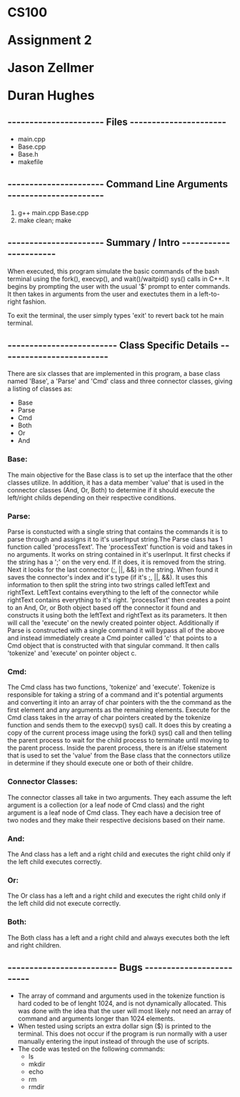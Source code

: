 <h1>
<p>CS100</p>
<p>Assignment 2</p>
<p>Jason Zellmer</p>
<p>Duran Hughes</p>
</h1>

<h2>
----------------------
Files
----------------------
</h2>

<ul>
<li>main.cpp</li>
<li>Base.cpp</li>
<li>Base.h</li>
<li>makefile</li>
</ul>

<h2>
----------------------
Command Line Arguments
----------------------
</h2>
<ol>
<li>g++ main.cpp Base.cpp</li>

<li>make clean; make</li>
</ol>

<h2>
----------------------
Summary / Intro
----------------------
</h2>

When executed, this program simulate the basic commands of the bash terminal 
using the fork(), execvp(), and wait()/waitpid() sys() calls in C++. It begins
by prompting the user with the usual '$' prompt to enter commands. It then 
takes in arguments from the user and exectutes them in a left-to-right fashion.

To exit the terminal, the user simply types 'exit' to revert back tot he main
terminal.
    
<h2>
-------------------------
Class Specific Details
-------------------------
</h2>

There are six classes that are implemented in this program, a base class 
named 'Base', a 'Parse' and 'Cmd' class and three connector classes, giving 
a listing of classes as: 
<ul>
<li>Base</li>
<li>Parse</li>
<li>Cmd</li>
<li>Both</li>
<li>Or</li>
<li>And</li>
</ul>

<h3>Base:</h3>
The main objective for the Base class is to set up the interface that the 
other classes utilize. In addition, it has a data member 'value' that is
used in the connector classes (And, Or, Both) to determine if it should
execute the left/right childs depending on their respective conditions.

<h3>Parse:</h3>
Parse is constucted with a single string that contains the commands it 
is to parse through and assigns it to it's userInput string.The Parse class
has 1 function called 'processText'.  The 'processText' function is void
and takes in no arguments.  It works on string contained in it's userInput.
It first checks if the string has a ';' on the very end.  If it does, it
is removed from the string.  Next it looks for the last connector (;, ||,
&&) in the string.  When found it saves the connector's index and it's 
type (if it's ;, ||, &&).  It uses this information to then split the
string into two strings called leftText and rightText. LeftText contains
everything to the left of the connector while rightText contains everything
to it's right.  'processText' then creates a point to an And, Or, or Both
object based off the connector it found and constructs it using both the
leftText and rightText as its parameters. It then will call the 'execute'
on the newly created pointer object.  Additionally if Parse is constructed
with a single command it will bypass all of the above and instead 
immediately create a Cmd pointer called 'c' that points to a Cmd object that
is constructed with that singular command.  It then calls 'tokenize' and
'execute' on pointer object c.

<h3>Cmd:</h3>
The Cmd class has two functions, 'tokenize' and 'execute'. Tokenize is
responsible for taking a string of a command and it's potential arguments
and converting it into an array of char pointers with the the command as 
the first element and any arguments as the remaining elements. Execute for
the Cmd class takes in the array of char pointers created by the tokenize
function and sends them to the execvp() sys() call. It does this by 
creating a copy of the current process image using the fork() sys() call
and then telling the parent process to wait for the child process to
terminate until moving to the parent process. Inside the parent process, 
there is an if/else statement that is used to set the 'value' from the 
Base class that the connectors utilize in determine if they should 
execute one or both of their childre.

<h3>Connector Classes:</h3>
The connector classes all take in two arguments. They each assume the left
argument is a collection (or a leaf node of Cmd class) and the right 
argument is a leaf node of Cmd class. They each have a decision tree of
two nodes and they make their respective decisions based on their name.

<h3>And:</h3>
The And class has a left and a right child and executes the right child 
only if the left child executes correctly.

<h3>Or:</h3>
The Or class has a left and a right child and executes the right child 
only if the left child did not execute correctly.

<h3>Both:</h3>
The Both class has a left and a right child and always executes both the 
left and right children.

<h2>
-------------------------
Bugs
-------------------------
</h2>

<ul>
<li>The array of command and arguments used in the tokenize function is hard 
 coded to be of lenght 1024, and is not dynamically allocated. This was 
 done with the idea that the user will most likely not need an array of 
 command and arguments longer than 1024 elements.</li>
 <li>When tested using scripts an extra dollar sign ($) is printed
 to the terminal.  This does not occur if the program is run normally with a 
 user manually entering the input instead of through the use of scripts.</li>

 
<li>The code was tested on the following commands:
<ul>
<li>ls</li>
<li>mkdir</li>
<li>echo</li>
<li>rm</li>
<li>rmdir</li>
</ul>
</li>
</ul>
